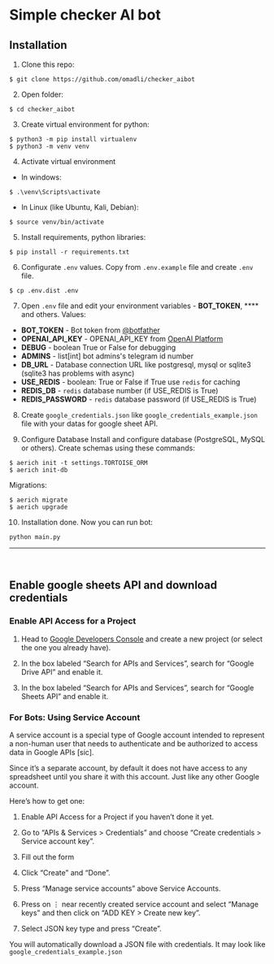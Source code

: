 # Simple checker AI bot

## Installation
1) Clone this repo:
```shell
$ git clone https://github.com/omadli/checker_aibot
```

2) Open folder:
```shell
$ cd checker_aibot
```

3) Create virtual environment for python:
```shell
$ python3 -m pip install virtualenv
$ python3 -m venv venv
```

4) Activate virtual environment
- In windows:
```shell
$ .\venv\Scripts\activate
```
- In Linux (like Ubuntu, Kali, Debian):
```shell
$ source venv/bin/activate
```

5) Install requirements, python libraries:
```shell
$ pip install -r requirements.txt
```

6) Configurate `.env` values. Copy from `.env.example` file and create `.env` file.
```shell
$ cp .env.dist .env
```

7) Open `.env` file and edit your environment variables - **BOT_TOKEN**, **** and others.
Values:
 - **BOT_TOKEN** - Bot token from [@botfather](https://t.me/botfather)
 - **OPENAI_API_KEY** - OPENAI_API_KEY from [OpenAI Platform](https://platform.openai.com/settings/organization/api-keys)
 - **DEBUG** - boolean True or False for debugging
 - **ADMINS** - list[int] bot admins's telegram id number
 - **DB_URL** - Database connection URL like postgresql, mysql or sqlite3 (sqlite3 has problems with async)
 - **USE_REDIS** - boolean: True or False if True use `redis` for caching
 - **REDIS_DB** - `redis` database number (if USE_REDIS is True)
 - **REDIS_PASSWORD** - `redis` database password (if USE_REDIS is True)

8) Create `google_credentials.json` like `google_credentials_example.json` file with your datas for google sheet API.

9) Configure Database
Install and configure database (PostgreSQL, MySQL or others). Create schemas using these commands:
```shell
$ aerich init -t settings.TORTOISE_ORM
$ aerich init-db
```
Migrations:
```shell
$ aerich migrate
$ aerich upgrade
```

10) Installation done. Now you can run bot:
```shell
python main.py
```
<hr>
<br>

## Enable google sheets API and download credentials
### Enable API Access for a Project
1) Head to [Google Developers Console](https://console.developers.google.com/) and create a new project (or select the one you already have).

2) In the box labeled “Search for APIs and Services”, search for “Google Drive API” and enable it.

3) In the box labeled “Search for APIs and Services”, search for “Google Sheets API” and enable it.

### For Bots: Using Service Account
A service account is a special type of Google account intended to represent a non-human user that needs to authenticate and be authorized to access data in Google APIs [sic].

Since it’s a separate account, by default it does not have access to any spreadsheet until you share it with this account. Just like any other Google account.

Here’s how to get one:

1) Enable API Access for a Project if you haven’t done it yet.

2) Go to “APIs & Services > Credentials” and choose “Create credentials > Service account key”.

3) Fill out the form

4) Click “Create” and “Done”.

5) Press “Manage service accounts” above Service Accounts.

6) Press on ⋮ near recently created service account and select “Manage keys” and then click on “ADD KEY > Create new key”.

7) Select JSON key type and press “Create”.

You will automatically download a JSON file with credentials. It may look like `google_credentials_example.json`
